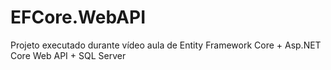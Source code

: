 # EFCore.WebAPI
Projeto executado durante vídeo aula de Entity Framework Core + Asp.NET Core Web API + SQL Server
